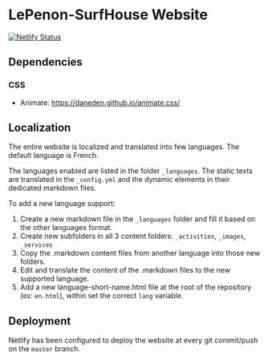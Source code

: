 # LePenon-SurfHouse Website

[![Netlify Status](https://api.netlify.com/api/v1/badges/b82dcde1-3fc8-471f-8352-227a06973b05/deploy-status)](https://app.netlify.com/sites/lepenon-surfhouse/deploys)

## Dependencies

### CSS

- Animate: https://daneden.github.io/animate.css/

## Localization

The entire website is localized and translated into few languages.
The default language is French.

The languages enabled are listed in the folder `_languages`. The static texts are translated in the `_config.yml` and the dynamic elements in their dedicated markdown files.

To add a new language support:
1. Create a new markdown file in the `_languages` folder and fill it based on the other languages format.
2. Create new subfolders in all 3 content folders: `_activities`, `_images`, `_services`
3. Copy the .markdown content files from another language into those new folders.
4. Edit and translate the content of the .markdown files to the new supported language.
5. Add a new language-short-name.html file at the root of the repository (ex: `en.html`), within set the correct `lang` variable.

## Deployment

Netlify has been configured to deploy the website at every git commit/push on the `master` branch.